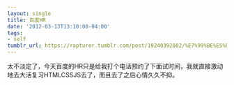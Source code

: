 ```yaml
---
layout: single
title: 百度HR
date: '2012-03-13T13:10:00-04:00'
tags:
- self
tumblr_url: https://rapturer.tumblr.com/post/19240392602/%E7%99%BE%E5%BA%A6hr
---
```

太不淡定了，今天百度的HR只是给我打个电话预约了下面试时间，我就直接激动地去大活复习HTMLCSSJS去了，而且去了之后心情久久不抑。

